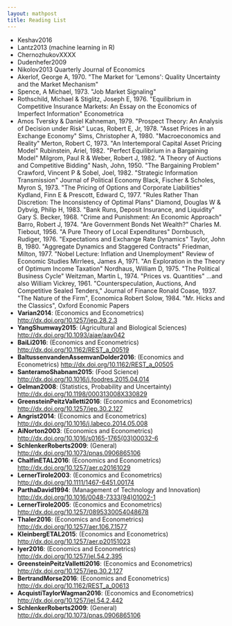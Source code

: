 ```yaml
---
layout: mathpost
title: Reading List
---
```


* Keshav2016
* Lantz2013 (machine learning in R)
* ChernozhukovXXXX
* Dudenhefer2009
* Nikolov2013 Quarterly Journal of Economics
* Akerlof, George A, 1970. "The Market for 'Lemons': Quality Uncertainty and the Market Mechanism"
* Spence, A Michael, 1973. "Job Market Signaling" 
* Rothschild, Michael & Stiglitz, Joseph E, 1976. "Equilibrium in Competitive Insurance Markets: An Essay on the Economics of Imperfect Information" Econometrica
* Amos Tversky & Daniel Kahneman, 1979. "Prospect Theory: An Analysis of Decision under Risk"
Lucas, Robert E, Jr, 1978. "Asset Prices in an Exchange Economy"
Sims, Christopher A, 1980. "Macroeconomics and Reality" 
Merton, Robert C, 1973. "An Intertemporal Capital Asset Pricing Model" 
Rubinstein, Ariel, 1982. "Perfect Equilibrium in a Bargaining Model" 
Milgrom, Paul R & Weber, Robert J, 1982. "A Theory of Auctions and Competitive Bidding"
Nash, John, 1950. "The Bargaining Problem" 
Crawford, Vincent P & Sobel, Joel, 1982. "Strategic Information Transmission"
Journal of Political Economy
Black, Fischer & Scholes, Myron S, 1973. "The Pricing of Options and Corporate Liabilities"
Kydland, Finn E & Prescott, Edward C, 1977. "Rules Rather Than Discretion: The Inconsistency of Optimal Plans"
Diamond, Douglas W & Dybvig, Philip H, 1983. "Bank Runs, Deposit Insurance, and Liquidity"
Gary S. Becker, 1968. "Crime and Punishment: An Economic Approach"
Barro, Robert J, 1974. "Are Government Bonds Net Wealth?"
Charles M. Tiebout, 1956. "A Pure Theory of Local Expenditures"
Dornbusch, Rudiger, 1976. "Expectations and Exchange Rate Dynamics"
Taylor, John B, 1980. "Aggregate Dynamics and Staggered Contracts"
Friedman, Milton, 1977. "Nobel Lecture: Inflation and Unemployment"
Review of Economic Studies
Mirrlees, James A, 1971. "An Exploration in the Theory of Optimum Income Taxation"
Nordhaus, William D, 1975. "The Political Business Cycle"
Weitzman, Martin L, 1974. "Prices vs. Quantities" 
...and also
William Vickrey, 1961. "Counterspeculation, Auctions, And Competitive Sealed Tenders," Journal of Finance
Ronald Coase, 1937. "The Nature of the Firm", Economica
Robert Solow, 1984. "Mr. Hicks and the Classics", Oxford Economic Papers
* **Varian2014**: (Economics and Econometrics) http://dx.doi.org/10.1257/jep.28.2.3
* **YangShumway2015**: (Agricultural and Biological Sciences) http://dx.doi.org/10.1093/ajae/aav042
* **BaiLi2016**: (Economics and Econometrics) http://dx.doi.org/10.1162/REST_a_00519
* **BaltussenvandenAssemvanDolder2016**: (Economics and Econometrics) http://dx.doi.org/10.1162/REST_a_00505
* **SanteramoShabnam2015**: (Food Science) http://dx.doi.org/10.1016/j.foodres.2015.04.014
* **Gelman2008**: (Statistics, Probability and Uncertainty) http://dx.doi.org/10.1198/000313008X330829
* **GreensteinPeitzValletti2016**: (Economics and Econometrics) http://dx.doi.org/10.1257/jep.30.2.127
* **Angrist2014**: (Economics and Econometrics) http://dx.doi.org/10.1016/j.labeco.2014.05.008
* **AiNorton2003**: (Economics and Econometrics) http://dx.doi.org/10.1016/s0165-1765(03)00032-6
* **SchlenkerRoberts2009**: (General) http://dx.doi.org/10.1073/pnas.0906865106
* **ChalfinETAL2016**: (Economics and Econometrics) http://dx.doi.org/10.1257/aer.p20161029
* **LernerTirole2003**: (Economics and Econometrics) http://dx.doi.org/10.1111/1467-6451.00174
* **ParthaDavid1994**: (Management of Technology and Innovation) http://dx.doi.org/10.1016/0048-7333(94)01002-1
* **LernerTirole2005**: (Economics and Econometrics) http://dx.doi.org/10.1257/0895330054048678
* **Thaler2016**: (Economics and Econometrics) http://dx.doi.org/10.1257/aer.106.7.1577
* **KleinbergETAL2015**: (Economics and Econometrics) http://dx.doi.org/10.1257/aer.p20151023
* **Iyer2016**: (Economics and Econometrics) http://dx.doi.org/10.1257/jel.54.2.395
* **GreensteinPeitzValletti2016**: (Economics and Econometrics) http://dx.doi.org/10.1257/jep.30.2.127
* **BertrandMorse2016**: (Economics and Econometrics) http://dx.doi.org/10.1162/REST_a_00613
* **AcquistiTaylorWagman2016**: (Economics and Econometrics) http://dx.doi.org/10.1257/jel.54.2.442
* **SchlenkerRoberts2009**: (General) http://dx.doi.org/10.1073/pnas.0906865106
